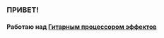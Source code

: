 ### ПРИВЕТ!

#### Работаю над [Гитарным процессором эффектов](https://github.com/KOTERATOR/BiT-Pedal)

